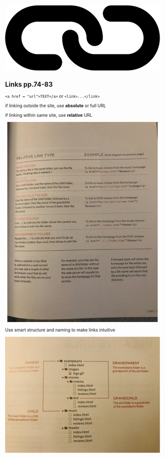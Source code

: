 ![Links](/images/link.png)

## Links pp.74-83

`<a href = "url">TEXT</a>`
or `<link>...</link>`

if linking outside the site, use **absolute** or full URL

if linking within same site, use **relative** URL


![Relative Links](/images/rel-links.jpg)

Use smart structure and naming to make links intuitive


![Structure](/images/dir-structure.jpg)


